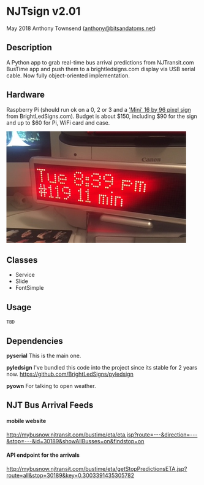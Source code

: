 # NJTsign v2.01
May 2018 
Anthony Townsend (anthony@bitsandatoms.net)


## Description

A Python app to grab real-time bus arrival predictions from NJTransit.com BusTime app and push them to a brightledsigns.com display via USB serial cable. Now fully object-oriented implementation.

## Hardware

Raspberry Pi (should run ok on a 0, 2 or 3 and a ['Mini' 16 by 96 pixel sign](https://brightledsigns.com/programmable/indoor/bs-4x16-mini) from BrightLedSigns.com). Budget is about $150, including $90 for the sign and up to $60 for Pi, WiFi card and case.

![the hardware](doc/njtsign-hardware-v0.1.jpg)

## Classes

- Service
- Slide
- FontSimple

## Usage

```
TBD
```

## Dependencies

**pyserial**
This is the main one. 

**pyledsign**
I've bundled this code into the project since its stable for 2 years now. https://github.com/BrightLedSigns/pyledsign

**pyown**
For talking to open weather.

## NJT Bus Arrival Feeds

#### mobile website
http://mybusnow.njtransit.com/bustime/eta/eta.jsp?route=---&direction=---&stop=---&id=30189&showAllBusses=on&findstop=on

#### API endpoint for the arrivals
http://mybusnow.njtransit.com/bustime/eta/getStopPredictionsETA.jsp?route=all&stop=30189&key=0.3003391435305782
